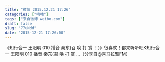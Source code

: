 ```yaml
---
title: "微博 2015.12.21 17:26"
categories: ["嘀咕"]
tags: ["来自微博 weibo.com"]
draft: false
slug: "77uNdd"
date: "2015-12-21 17:26:00"
---
```


<p>《知行合一 王阳明 010 播音 秦东(召 唤 打 赏 ！)》很喜欢！都来听听吧K知行合一 王阳明 010 播音 秦东(召 唤 打 赏 ...（分享自@喜马拉雅FM） ​​​​</p>
